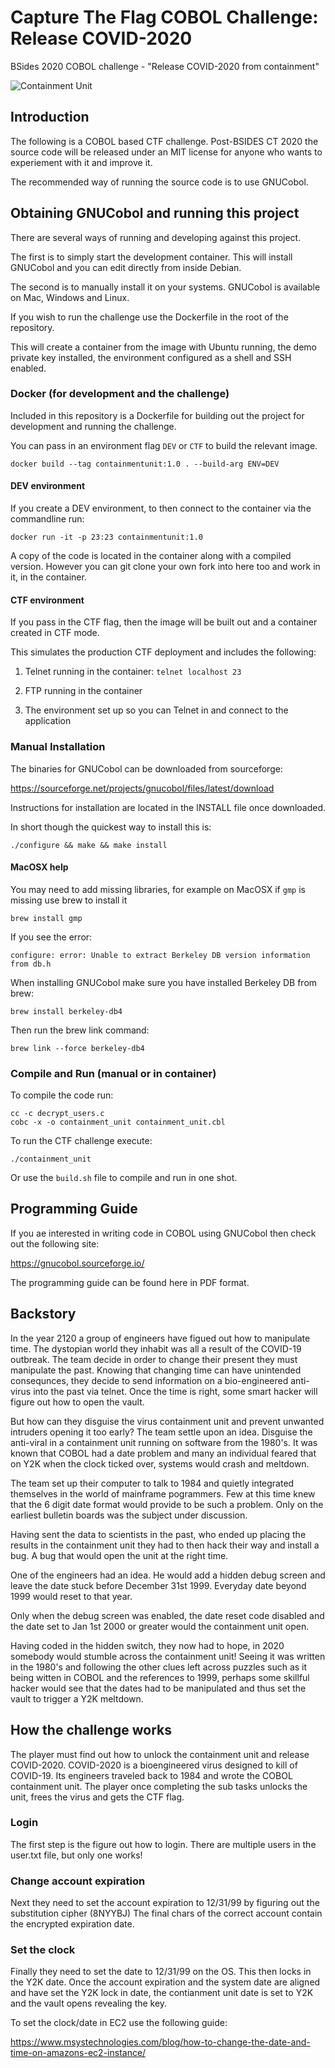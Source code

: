 # Capture The Flag COBOL Challenge: Release COVID-2020 

BSides 2020 COBOL challenge - "Release COVID-2020 from containment"

![Containment Unit](COBOL.png "Cobol containment Unit")


## Introduction

The following is a COBOL based CTF challenge. Post-BSIDES CT 2020 the source code will be released under an MIT license
for anyone who wants to experiement with it and improve it.

The recommended way of running the source code is to use GNUCobol.


## Obtaining GNUCobol and running this project

There are several ways of running and developing against this project.

The first is to simply start the development container. This will install GNUCobol and you can edit 
directly from inside Debian.

The second is to manually install it on your systems. GNUCobol is available on Mac, Windows and Linux.

If you wish to run the challenge use the Dockerfile in the root of the repository.

This will create a container from the image with Ubuntu running, the demo private key installed, the environment configured as
a shell and SSH enabled. 


### Docker (for development and the challenge)

Included in this repository is a Dockerfile for building out the project for development and running the challenge.

You can pass in an environment flag `DEV` or `CTF` to build the relevant image.

```
docker build --tag containmentunit:1.0 . --build-arg ENV=DEV
```


#### DEV environment 

If you create a DEV environment, to then connect to the container via the commandline run:

```
docker run -it -p 23:23 containmentunit:1.0
```

A copy of the code is located in the container along with a compiled version. However you can git clone your own fork into here too
and work in it, in the container. 


#### CTF environment 

If you pass in the CTF flag, then the image will be built out and a container created in CTF mode.

This simulates the production CTF deployment and includes the following:

1. Telnet running in the container: `telnet localhost 23`

2. FTP running in the container

3. The environment set up so you can Telnet in and connect to the application


### Manual Installation 
The binaries for GNUCobol can be downloaded from sourceforge:

https://sourceforge.net/projects/gnucobol/files/latest/download

Instructions for installation are located in the INSTALL file once downloaded.

In short though the quickest way to install this is:

```
./configure && make && make install
```


#### MacOSX help

You may need to add missing libraries, for example on MacOSX if `gmp` is missing 
use brew to install it

```
brew install gmp

```

If you see the error:

```
configure: error: Unable to extract Berkeley DB version information from db.h
```

When installing GNUCobol make sure you have installed Berkeley DB from brew:

```
brew install berkeley-db4
```

Then run the brew link command:

```
brew link --force berkeley-db4
```

### Compile and Run (manual or in container)

To compile the code run:

```
cc -c decrypt_users.c 
cobc -x -o containment_unit containment_unit.cbl
```

To run the CTF challenge execute:

```
./containment_unit
```

Or use the `build.sh` file to compile and run in one shot.

## Programming Guide

If you ae interested in writing code in COBOL using GNUCobol then check out the following site:

https://gnucobol.sourceforge.io/

The programming guide can be found here in PDF format.


## Backstory

In the year 2120 a group of engineers have figued out how to manipulate time. The dystopian world they
inhabit was all a result of the COVID-19 outbreak. The team decide in order to change their present
they must manipulate the past. Knowing that changing time can have unintended consequnces, they 
decide to send information on a bio-engineered anti-virus into the past via telnet. Once the time is right, some smart 
hacker will figure out how to open the vault.

But how can they disguise the virus containment unit and prevent unwanted intruders opening it
too early? The team settle upon an idea. Disguise the anti-viral in a containment unit running on software from 
the 1980's. It was known that COBOL had a date problem and many an individual feared that on Y2K when 
the clock ticked over, systems would crash and meltdown.

The team set up their computer to talk to 1984 and quietly integrated themselves in the world of mainframe pogrammers.
Few at this time knew that the 6 digit date format would provide to be such a problem. Only
on the earliest bulletin boards was the subject under discussion.

Having sent the data to scientists in the past, who ended up placing the results in the containment unit they had to then hack their way and install a bug. A bug that would open the unit at the right time.

One of the engineers had an idea. He would add a hidden debug screen and leave the date stuck before 
December 31st 1999. Everyday date beyond 1999 would reset to that year.
 
Only when the debug screen was enabled, the date reset code disabled and the date set to Jan 1st 2000 
or greater would the containment unit open.

Having coded in the hidden switch, they now had to hope, in 2020 somebody would stumble across
the containment unit! Seeing it was written in the 1980's and following the other clues left 
across puzzles such as it being witten in COBOL and the references to 1999, perhaps some 
skillful hacker would see that the dates had to be manipulated and thus set the vault to trigger a 
Y2K meltdown.


## How the challenge works

The player must find out how to unlock the containment unit and release COVID-2020.
COVID-2020 is a bioengineered virus designed to kill of COVID-19. Its engineers traveled
back to 1984 and wrote the COBOL containment unit. The player once completing the sub tasks
unlocks the unit, frees the virus and gets the CTF flag.

### Login

The first step is the figure out how to login. There are multiple users in the 
user.txt file, but only one works!

### Change account expiration

Next they need to set the account expiration to 
12/31/99 by figuring out the substitution cipher (8NYYBJ)
The final chars of the correct account contain the encrypted expiration date.

### Set the clock

Finally they need to set the date to 12/31/99 on the OS.
This then locks in the Y2K date. Once the account expiration 
and the system date are aligned and have set the Y2K lock in date,
the contianment unit date is set to Y2K and the vault opens 
revealing the key.

To set the clock/date in EC2 use the following guide:

https://www.msystechnologies.com/blog/how-to-change-the-date-and-time-on-amazons-ec2-instance/


